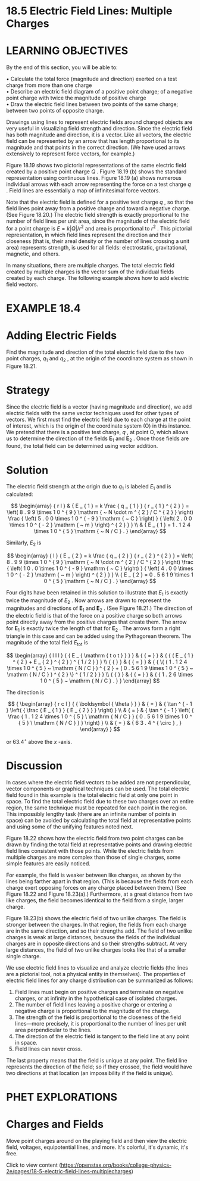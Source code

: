 # 18.5 Electric Field Lines: Multiple Charges

# LEARNING OBJECTIVES

By the end of this section, you will be able to:

• Calculate the total force (magnitude and direction) exerted on a test charge from more than one charge   
• Describe an electric field diagram of a positive point charge; of a negative point charge with twice the magnitude of positive charge   
• Draw the electric field lines between two points of the same charge; between two points of opposite charge.

Drawings using lines to represent electric fields around charged objects are very useful in visualizing field strength and direction. Since the electric field has both magnitude and direction, it is a vector. Like all vectors, the electric field can be represented by an arrow that has length proportional to its magnitude and that points in the correct direction. (We have used arrows extensively to represent force vectors, for example.)

Figure 18.19 shows two pictorial representations of the same electric field created by a positive point charge $Q$ . Figure 18.19 (b) shows the standard representation using continuous lines. Figure 18.19 (a) shows numerous individual arrows with each arrow representing the force on a test charge $q$ . Field lines are essentially a map of infinitesimal force vectors.

Note that the electric field is defined for a positive test charge $q$ , so that the field lines point away from a positive charge and toward a negative charge. (See Figure 18.20.) The electric field strength is exactly proportional to the number of field lines per unit area, since the magnitude of the electric field for a point charge is $E = k | Q | / r ^ { 2 }$ and area is proportional to $r ^ { 2 }$ . This pictorial representation, in which field lines represent the direction and their closeness (that is, their areal density or the number of lines crossing a unit area) represents strength, is used for all fields: electrostatic, gravitational, magnetic, and others.

In many situations, there are multiple charges. The total electric field created by multiple charges is the vector sum of the individual fields created by each charge. The following example shows how to add electric field vectors.

# EXAMPLE 18.4

# Adding Electric Fields

Find the magnitude and direction of the total electric field due to the two point charges, $q _ { 1 }$ and $q _ { 2 }$ , at the origin of the coordinate system as shown in Figure 18.21.

# Strategy

Since the electric field is a vector (having magnitude and direction), we add electric fields with the same vector techniques used for other types of vectors. We first must find the electric field due to each charge at the point of interest, which is the origin of the coordinate system (O) in this instance. We pretend that there is a positive test charge, $q$ , at point O, which allows us to determine the direction of the fields $\mathbf { E } _ { 1 }$ and $\mathbf { E } _ { 2 }$ . Once those fields are found, the total field can be determined using vector addition.

# Solution

The electric field strength at the origin due to $q _ { 1 }$ is labeled $E _ { 1 }$ and is calculated:

$$
\begin{array} { r l } & { E _ { 1 } = k \frac { q _ { 1 } } { r _ { 1 } ^ { 2 } } = \left( 8 . 9 9 \times 1 0 ^ { 9 } \mathrm { ~ N \cdot m ^ { 2 } / C ^ { 2 } } \right) \frac { \left( 5 . 0 0 \times 1 0 ^ { - 9 } \mathrm { ~ C } \right) } { \left( 2 . 0 0 \times 1 0 ^ { - 2 } \mathrm { ~ m } \right) ^ { 2 } } } \\ & { E _ { 1 } = 1 . 1 2 4 \times 1 0 ^ { 5 } \mathrm { ~ N / C } . } \end{array}
$$

Similarly, $E _ { 2 }$ is

$$
\begin{array} { l } { E _ { 2 } = k \frac { q _ { 2 } } { r _ { 2 } ^ { 2 } } = \left( 8 . 9 9 \times 1 0 ^ { 9 } \mathrm { ~ N \cdot m ^ { 2 } / C ^ { 2 } } \right) \frac { \left( 1 0 . 0 \times 1 0 ^ { - 9 } \mathrm { ~ C } \right) } { \left( 4 . 0 0 \times 1 0 ^ { - 2 } \mathrm { ~ m } \right) ^ { 2 } } } \\ { E _ { 2 } = 0 . 5 6 1 9 \times 1 0 ^ { 5 } \mathrm { ~ N / C } . } \end{array}
$$

Four digits have been retained in this solution to illustrate that $E _ { 1 }$ is exactly twice the magnitude of $E _ { 2 }$ . Now arrows are drawn to represent the magnitudes and directions of $\mathbf { E } _ { 1 }$ and $\mathbf { E } _ { 2 }$ . (See Figure 18.21.) The direction of the electric field is that of the force on a positive charge so both arrows point directly away from the positive charges that create them. The arrow for $\mathbf { E } _ { 1 }$ is exactly twice the length of that for $\mathbf { E } _ { 2 }$ . The arrows form a right triangle in this case and can be added using the Pythagorean theorem. The magnitude of the total field $E _ { \mathrm { t o t } }$ is



$$
\begin{array} { l l l } { { E _ { \mathrm { t o t } } } } & { { = } } & { { ( E _ { 1 } ^ { 2 } + E _ { 2 } ^ { 2 } ) ^ { 1 / 2 } } } \\ { { } } & { { = } } & { { \{ ( 1 . 1 2 4 \times 1 0 ^ { 5 } ~ \mathrm { N / C } ) ^ { 2 } + ( 0 . 5 6 1 9 \times 1 0 ^ { 5 } ~ \mathrm { N / C } ) ^ { 2 } \} ^ { 1 / 2 } } } \\ { { } } & { { = } } & { { 1 . 2 6 \times 1 0 ^ { 5 } ~ \mathrm { N / C } . } } \end{array}
$$

The direction is

$$
{ \begin{array} { r c l } { { \boldsymbol { \theta } } } & { = } & { \tan ^ { - 1 } \left( { \frac { E _ { 1 } } { E _ { 2 } } } \right) } \\ & { = } & { \tan ^ { - 1 } \left( { \frac { 1 . 1 2 4 \times 1 0 ^ { 5 } \ \mathrm { N / C } } { 0 . 5 6 1 9 \times 1 0 ^ { 5 } \ \mathrm { N / C } } } \right) } \\ & { = } & { 6 3 . 4 ^ { \circ } , } \end{array} }
$$

or $6 3 . 4 ^ { \circ }$ above the $x$ -axis.

# Discussion

In cases where the electric field vectors to be added are not perpendicular, vector components or graphical techniques can be used. The total electric field found in this example is the total electric field at only one point in space. To find the total electric field due to these two charges over an entire region, the same technique must be repeated for each point in the region. This impossibly lengthy task (there are an infinite number of points in space) can be avoided by calculating the total field at representative points and using some of the unifying features noted next.

Figure 18.22 shows how the electric field from two point charges can be drawn by finding the total field at representative points and drawing electric field lines consistent with those points. While the electric fields from multiple charges are more complex than those of single charges, some simple features are easily noticed.

For example, the field is weaker between like charges, as shown by the lines being farther apart in that region. (This is because the fields from each charge exert opposing forces on any charge placed between them.) (See Figure 18.22 and Figure 18.23(a).) Furthermore, at a great distance from two like charges, the field becomes identical to the field from a single, larger charge.

Figure 18.23(b) shows the electric field of two unlike charges. The field is stronger between the charges. In that region, the fields from each charge are in the same direction, and so their strengths add. The field of two unlike charges is weak at large distances, because the fields of the individual charges are in opposite directions and so their strengths subtract. At very large distances, the field of two unlike charges looks like that of a smaller single charge.

We use electric field lines to visualize and analyze electric fields (the lines are a pictorial tool, not a physical entity in themselves). The properties of electric field lines for any charge distribution can be summarized as follows:

1. Field lines must begin on positive charges and terminate on negative charges, or at infinity in the hypothetical case of isolated charges.   
2. The number of field lines leaving a positive charge or entering a negative charge is proportional to the magnitude of the charge.   
3. The strength of the field is proportional to the closeness of the field lines—more precisely, it is proportional to the number of lines per unit area perpendicular to the lines.   
4. The direction of the electric field is tangent to the field line at any point in space.   
5. Field lines can never cross.

The last property means that the field is unique at any point. The field line represents the direction of the field; so if they crossed, the field would have two directions at that location (an impossibility if the field is unique).

# PHET EXPLORATIONS

# Charges and Fields

Move point charges around on the playing field and then view the electric field, voltages, equipotential lines, and more. It's colorful, it's dynamic, it's free.

Click to view content (https://openstax.org/books/college-physics-2e/pages/18-5-electric-field-lines-multiplecharges)